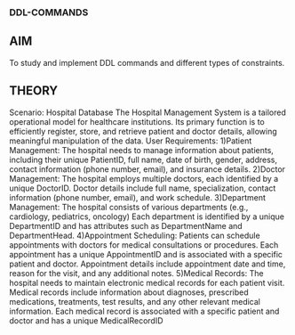 ### DDL-COMMANDS
## AIM
To study and implement DDL commands and different types of constraints.
## THEORY
Scenario: Hospital Database
 The Hospital Management System is a tailored operational model for healthcare institutions. Its
 primary function is to efficiently register, store, and retrieve patient and doctor details, allowing
 meaningful manipulation of the data.
 User Requirements:
 1)Patient Management:
 The hospital needs to manage information about patients, including their unique PatientID, full
 name, date of birth, gender, address, contact information (phone number, email), and insurance
 details.
 2)Doctor Management:
 The hospital employs multiple doctors, each identified by a unique DoctorID.
 Doctor details include full name, specialization, contact information (phone number, email), and
 work schedule.
 3)Department Management:
 The hospital consists of various departments (e.g., cardiology, pediatrics, oncology)
 Each department is identified by a unique DepartmentID and has attributes such as
 DepartmentName and DepartmentHead.
 4)Appointment Scheduling:
 Patients can schedule appointments with doctors for medical consultations or procedures.
 Each appointment has a unique AppointmentID and is associated with a specific patient and
 doctor.
Appointment details include appointment date and time, reason for the visit, and any additional
 notes.
 5)Medical Records:
 The hospital needs to maintain electronic medical records for each patient visit.
 Medical records include information about diagnoses, prescribed medications, treatments, test
 results, and any other relevant medical information.
 Each medical record is associated with a specific patient and doctor and has a unique
 MedicalRecordID
